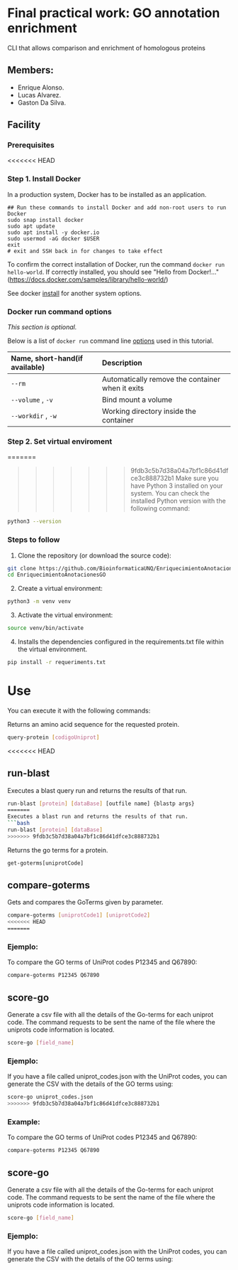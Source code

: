 # Final practical work: GO annotation enrichment
CLI that allows comparison and enrichment of homologous proteins

## Members:

* Enrique Alonso.
* Lucas Alvarez.
* Gaston Da Silva.

## Facility

### Prerequisites

<<<<<<< HEAD
### Step 1. Install Docker
In a production system, Docker has to be installed as an application.  

```
## Run these commands to install Docker and add non-root users to run Docker
sudo snap install docker
sudo apt update
sudo apt install -y docker.io
sudo usermod -aG docker $USER
exit
# exit and SSH back in for changes to take effect
```
To confirm the correct installation of Docker, run the command `docker run hello-world`. If correctly installed, you should see "Hello from Docker!..."(https://docs.docker.com/samples/library/hello-world/)  

See docker [install](https://docs.docker.com/engine/install/) for another system options.
  
### Docker run command options
*This section is optional.*    
  
Below is a list of `docker run` command line [options](https://docs.docker.com/engine/reference/commandline/run/) used in this tutorial.

| Name, short-hand(if available) | Description |
| :----------------------------  | :---------- |
|`--rm`|Automatically remove the container when it exits|
|`--volume` , `-v`|Bind mount a volume|
|`--workdir` , `-w`| Working directory inside the container|


### Step 2. Set virtual enviroment

=======
>>>>>>> 9fdb3c5b7d38a04a7bf1c86d41dfce3c888732b1
Make sure you have Python 3 installed on your system. You can check the installed Python version with the following command:

```sh
python3 --version
```
### Steps to follow

1. Clone the repository (or download the source code):
```bash
git clone https://github.com/BioinformaticaUNQ/EnriquecimientoAnotacionesGO.git
cd EnriquecimientoAnotacionesGO
```

2. Create a virtual environment:
   
```bash
python3 -m venv venv  
```

3. Activate the virtual environment:
```bash
source venv/bin/activate
```

4. Installs the dependencies configured in the requirements.txt file within the virtual environment.

```bash
pip install -r requeriments.txt
```


# Use

You can execute it with the following commands:

Returns an amino acid sequence for the requested protein.
```bash
query-protein [codigoUniprot]
```

<<<<<<< HEAD
## run-blast

Executes a blast query run and returns the results of that run.
```bash
run-blast [protein] [dataBase] [outfile name] {blastp args}
=======
Executes a blast run and returns the results of that run.
```bash
run-blast [protein] [dataBase] 
>>>>>>> 9fdb3c5b7d38a04a7bf1c86d41dfce3c888732b1
```

Returns the go terms for a protein.
```bash
get-goterms[uniprotCode]
```


## compare-goterms
Gets and compares the GoTerms given by parameter.
```bash
compare-goterms [uniprotCode1] [uniprotCode2]
<<<<<<< HEAD
=======
```

### Ejemplo:
To compare the GO terms of UniProt codes P12345 and Q67890:
```bash
compare-goterms P12345 Q67890
```

## score-go
Generate a csv file with all the details of the Go-terms for each uniprot code.
The command requests to be sent the name of the file where the uniprots code information is located.
```bash
score-go [field_name]
```

### Ejemplo:
If you have a file called uniprot_codes.json with the UniProt codes, you can generate the CSV with the details of the GO terms using:
```bash
score-go uniprot_codes.json
>>>>>>> 9fdb3c5b7d38a04a7bf1c86d41dfce3c888732b1
```

### Example:
To compare the GO terms of UniProt codes P12345 and Q67890:
```bash
compare-goterms P12345 Q67890
```

## score-go
Generate a csv file with all the details of the Go-terms for each uniprot code.
The command requests to be sent the name of the file where the uniprots code information is located.
```bash
score-go [field_name]
```

### Ejemplo:
If you have a file called uniprot_codes.json with the UniProt codes, you can generate the CSV with the details of the GO terms using:
```bash